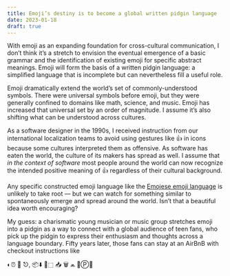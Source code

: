 ```yaml
---
title: Emoji’s destiny is to become a global written pidgin language
date: 2023-01-18
draft: true
---
```


With emoji as an expanding foundation for cross-cultural communication, I don’t think it’s a stretch to envision the eventual emergence of a basic grammar and the identification of existing emoji for specific abstract meanings. Emoji will form the basis of a written pidgin language: a simplified language that is incomplete but can nevertheless fill a useful role.

Emoji dramatically extend the world’s set of commonly-understood symbols. There were universal symbols before emoji, but they were generally confined to domains like math, science, and music. Emoji has increased that universal set by an order of magnitude. I assume it’s also shifting what can be understood across cultures.

As a software designer in the 1990s, I received instruction from our international localization teams to avoid using gestures like 👍 in icons because some cultures interpreted them as offensive. As software has eaten the world, the culture of its makers has spread as well. I assume that _in the context of software_ most people around the world can now recognize the intended positive meaning of 👍 regardless of their cultural background.

Any specific constructed emoji language like the [Emojese emoji language](https://emojese.org) is unlikely to take root — but we can watch for something similar to spontaneously emerge and spread around the world. Isn’t that a beautiful idea worth encouraging?

My guess: a charismatic young musician or music group stretches emoji into a pidgin as a way to connect with a global audience of teen fans, who pick up the pidgin to express their enthusiasm and thoughts across a language boundary. Fifty years later, those fans can stay at an AirBnB with checkout instructions like

◐⏰ 🫵 ⎋, 📦⬇️ 🚮⬚ 📥 🗑️ ⩕ 🚗Ⓟ📍
